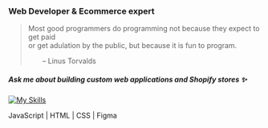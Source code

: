 ### Web Developer & Ecommerce expert

>Most good programmers do programming not because they expect to get paid <br />
or get adulation by the public, but because it is fun to program.
>
>  – Linus Torvalds


##### Ask me about building custom web applications and Shopify stores ✨


[![My Skills](https://skillicons.dev/icons?i=js,html,css,figma)](https://github.com/robertburke2) 

JavaScript | HTML | CSS | Figma


